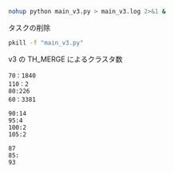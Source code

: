 ```bash
nohup python main_v3.py > main_v3.log 2>&1 &
```

タスクの削除

```bash
pkill -f "main_v3.py"
```

v3 の TH_MERGE によるクラスタ数

```
70：1840
110：2
80:226
60：3381

90:14
95:4
100:2
105:2

87
85:
93
```
